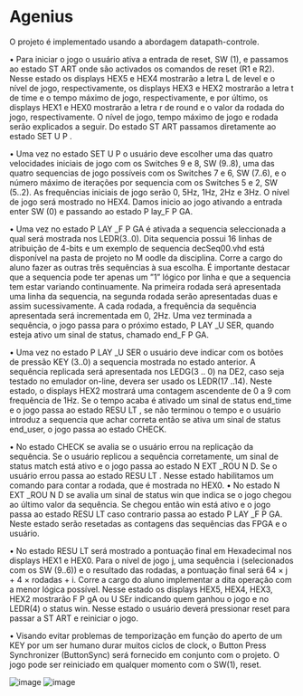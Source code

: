 # Agenius

O projeto é implementado usando a abordagem datapath-controle.

• Para iniciar o jogo o usuário ativa a entrada de reset, SW (1), e passamos ao estado ST ART onde são activados os
comandos de reset (R1 e R2). Nesse estado os displays HEX5 e HEX4 mostrarão a letra L de level e o nível de jogo,
respectivamente, os displays HEX3 e HEX2 mostrarão a letra t de time e o tempo máximo de jogo, respectivamente,
e por último, os displays HEX1 e HEX0 mostrarão a letra r de round e o valor da rodada do jogo, respectivamente.
O nível de jogo, tempo máximo de jogo e rodada serão explicados a seguir. Do estado ST ART passamos diretamente
ao estado SET U P .

• Uma vez no estado SET U P o usuário deve escolher uma das quatro velocidades iniciais de jogo com os Switches 9
e 8, SW (9..8), uma das quatro sequencias de jogo possíveis com os Switches 7 e 6, SW (7..6), e o número máximo
de iterações por sequencia com os Switches 5 e 2, SW (5..2). As frequências iniciais de jogo serão 0, 5Hz, 1Hz, 2Hz
e 3Hz. O nível de jogo será mostrado no HEX4. Damos inicio ao jogo ativando a entrada enter SW (0) e passando
ao estado P lay_F P GA.

• Uma vez no estado P LAY _F P GA é ativada a sequencia seleccionada a qual será mostrada nos LEDR(3..0). Dita
sequencia possui 16 linhas de atribuição de 4-bits e um exemplo de sequencia decSeq00.vhd está disponível na
pasta de projeto no M oodle da disciplina. Corre a cargo do aluno fazer as outras três sequências à sua escolha. É
importante destacar que a sequencia pode ter apenas um ”1” lógico por linha e que a sequencia tem estar variando
continuamente. Na primeira rodada será apresentada uma linha da sequencia, na segunda rodada serão apresentadas
duas e assim sucessivamente. A cada rodada, a frequência da sequência apresentada será incrementada em 0, 2Hz.
Uma vez terminada a sequência, o jogo passa para o próximo estado, P LAY _U SER, quando esteja ativo um sinal
de status, chamado end_F P GA.

• Uma vez no estado P LAY _U SER o usuário deve indicar com os botões de pressão KEY (3..0) a sequencia mostrada
no estado anterior. A sequência replicada será apresentada nos LEDG(3 .. 0) na DE2, caso seja testado no emulador
on-line, devera ser usado os LEDR(17 ..14). Neste estado, o displays HEX2 mostrará uma contagem ascendente de
0 a 9 com frequência de 1Hz. Se o tempo acaba é ativado um sinal de status end_time e o jogo passa ao estado
RESU LT , se não terminou o tempo e o usuário introduz a sequencia que achar correta então se ativa um sinal de
status end_user, o jogo passa ao estado CHECK.

• No estado CHECK se avalia se o usuário errou na replicação da sequência. Se o usuário replicou a sequência
corretamente, um sinal de status match está ativo e o jogo passa ao estado N EXT _ROU N D. Se o usuário errou
passa ao estado RESU LT . Nesse estado habilitamos um comando para contar a rodada, que é mostrada no HEX0.
• No estado N EXT _ROU N D se avalia um sinal de status win que indica se o jogo chegou ao último valor da
sequência. Se chegou então win está ativo e o jogo passa ao estado RESU LT caso contrario passa ao estado
P LAY _F P GA. Neste estado serão resetadas as contagens das sequências das FPGA e o usuário.

• No estado RESU LT será mostrado a pontuação final em Hexadecimal nos displays HEX1 e HEX0. Para o nível
de jogo j, uma sequência i (selecionados com os SW (9..6)) e o resultado das rodadas, a pontuação final será
64 × j + 4 × rodadas + i. Corre a cargo do aluno implementar a dita operação com a menor lógica possível. Nesse
estado os displays HEX5, HEX4, HEX3, HEX2 mostrarão F P gA ou U SEr indicando quem ganhou o jogo e no
LEDR(4) o status win. Nesse estado o usuário deverá pressionar reset para passar a ST ART e reiniciar o jogo.

• Visando evitar problemas de temporização em função do aperto de um KEY por um ser humano durar muitos ciclos
de clock, o Button Press Synchronizer (ButtonSync) será fornecido em conjunto com o projeto. O jogo pode ser
reiniciado em qualquer momento com o SW(1), reset.

![image](https://github.com/user-attachments/assets/db12fe06-026f-422f-aba5-d0c51df361ec)
![image](https://github.com/user-attachments/assets/d74d63cb-155e-4f4c-89b3-5194d255b293)


